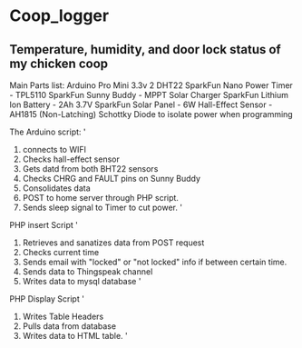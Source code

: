 # Coop_logger
## Temperature, humidity, and door lock status of my chicken coop

Main Parts list:
Arduino Pro Mini 3.3v
2 DHT22
SparkFun Nano Power Timer - TPL5110
SparkFun Sunny Buddy - MPPT Solar Charger
SparkFun Lithium Ion Battery - 2Ah 3.7V
SparkFun Solar Panel - 6W
Hall-Effect Sensor - AH1815 (Non-Latching)
Schottky Diode to isolate power when programming
  
  
The Arduino script:
'
1. connects to WIFI
2. Checks hall-effect sensor
3. Gets datd from both BHT22 sensors
4. Checks CHRG and FAULT pins on Sunny Buddy
5. Consolidates data
6. POST to home server through PHP script.
7. Sends sleep signal to Timer to cut power.
'

PHP insert Script
'
1. Retrieves and sanatizes data from POST request
2. Checks current time
3. Sends email with "locked" or "not locked" info if between certain time.
4. Sends data to Thingspeak channel
5. Writes data to mysql database
'  

PHP Display Script
'
1. Writes Table Headers
2. Pulls data from database
3. Writes data to HTML table.
'
